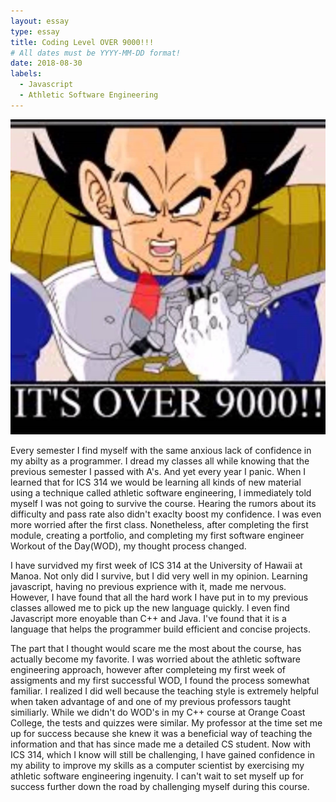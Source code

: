 ```yaml
---
layout: essay
type: essay
title: Coding Level OVER 9000!!!
# All dates must be YYYY-MM-DD format!
date: 2018-08-30
labels:
  - Javascript
  - Athletic Software Engineering
---
```


<img class="ui medium right circular floated image" src="../images/9000.jpg">

  Every semester I find myself with the same anxious lack of confidence in my abilty as a programmer.  I dread my classes all while knowing that the previous semester I passed with A's.  And yet every year I panic.  When I learned that for ICS 314 we would be learning all kinds of new material using a technique called athletic software engineering, I immediately told myself I was not going to survive the course.  Hearing the rumors about its difficulty and pass rate also didn't exaclty boost my confidence.  I was even more worried after the first class. Nonetheless, after completing the first module, creating a portfolio, and completing my first software engineer Workout of the Day(WOD), my thought process changed.  

  I have survidved my first week of ICS 314 at the University of Hawaii at Manoa.  Not only did I survive, but I did very well in my opinion.  Learning javascript, having no previous exprience with it, made me nervous.  However, I have found that all the hard work I have put in to my previous classes allowed me to pick up the new language quickly.  I even find Javascript more enoyable than C++ and Java.  I've found that it is a language that helps the programmer build efficient and concise projects.  
  
  The part that I thought would scare me the most about the course, has actually become my favorite.  I was worried about the athletic software engineering approach, however after completeing my first week of assigments and my first successful WOD, I found the process somewhat familiar.  I realized I did well because the teaching style is extremely helpful when taken advantage of and one of my previous professors taught similiarly.  While we didn't do WOD's in my C++ course at Orange Coast College, the tests and quizzes were similar.  My professor at the time set me up for success because she knew it was a beneficial way of teaching the information and that has since made me a detailed CS student.  Now with ICS 314, which I know will still be challenging, I have gained confidence in my ability to improve my skills as a computer scientist by exercising my athletic software engineering ingenuity.  I can't wait to set myself up for success further down the road by challenging myself during this course.


